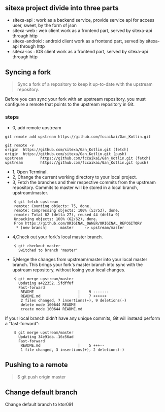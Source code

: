 ##  sitexa project divide into three parts

-   sitexa-api : work as a backend service, provide service api for access user, sweet, by the form of json
-   sitexa-web : web client work as a frontend part, served by sitexa-api through http
-   sitexa-android : android client work as a frontend part, served by sitexa-api through http
-   sitexa-ios : IOS client work as a frontend part, served by sitexa-api through http

## Syncing a fork

> Sync a fork of a repository to keep it up-to-date with the upstream repository.

Before you can sync your fork with an upstream repository, you must configure a remote that points to the upstream repository in Git.

### steps

-   0, add remote upstream
``` 
git remote add upstream https://github.com/fccaikai/Gan_Kotlin.git

git remote -v
origin  https://github.com/sitexa/Gan_Kotlin.git (fetch)
origin  https://github.com/sitexa/Gan_Kotlin.git (push)
upstream        https://github.com/fccaikai/Gan_Kotlin.git (fetch)
upstream        https://github.com/fccaikai/Gan_Kotlin.git (push)
```
-   1, Open Terminal.
-   2, Change the current working directory to your local project.
-   3, Fetch the branches and their respective commits from the upstream repository. Commits to master will be stored in a local branch, upstream/master.
```
    $ git fetch upstream
    remote: Counting objects: 75, done.
    remote: Compressing objects: 100% (53/53), done.
    remote: Total 62 (delta 27), reused 44 (delta 9)
    Unpacking objects: 100% (62/62), done.
    From https://github.com/ORIGINAL_OWNER/ORIGINAL_REPOSITORY
     * [new branch]      master     -> upstream/master
```

-   4,Check out your fork's local master branch.
```
    $ git checkout master
      Switched to branch 'master'
```
-   5,Merge the changes from upstream/master into your local master branch. This brings your fork's master branch into sync with the upstream repository, without losing your local changes.
``` 
    $ git merge upstream/master
      Updating a422352..5fdff0f
      Fast-forward
       README                    |    9 -------
       README.md                 |    7 ++++++
       2 files changed, 7 insertions(+), 9 deletions(-)
       delete mode 100644 README
       create mode 100644 README.md
```

If your local branch didn't have any unique commits, Git will instead perform a "fast-forward":
```
    $ git merge upstream/master
      Updating 34e91da..16c56ad
      Fast-forward
       README.md                 |    5 +++--
       1 file changed, 3 insertions(+), 2 deletions(-)
```

##  Pushing to a remote

>   $ git push  origin master

## Change default branch

Change default branch to ktor091


